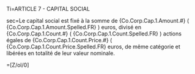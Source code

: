 Ti=ARTICLE 7 - CAPITAL SOCIAL

sec=Le capital social est fixé à la somme de {Co.Corp.Cap.1.Amount.#} ( {Co.Corp.Cap.1.Amount.Spelled.FR} ) euros, divisé en {Co.Corp.Cap.1.Count.#} ( {Co.Corp.Cap.1.Count.Spelled.FR} ) actions égales de {Co.Corp.Cap.1.Count.Price.#} ( {Co.Corp.Cap.1.Count.Price.Spelled.FR} euros, de même catégorie et libérées en totalité de leur valeur nominale.

=[Z/ol/0]
